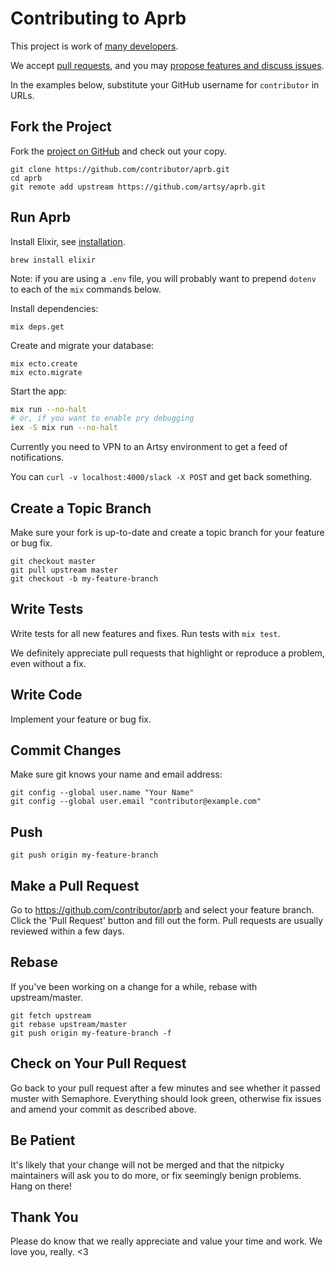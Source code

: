 # Contributing to Aprb

This project is work of [many developers](https://github.com/artsy/aprb/graphs/contributors).

We accept [pull requests](https://github.com/artsy/aprb/pulls), and you may [propose features and discuss issues](https://github.com/artsy/aprb/issues).

In the examples below, substitute your GitHub username for `contributor` in URLs.

## Fork the Project

Fork the [project on GitHub](https://github.com/artsy/aprb) and check out your copy.

```
git clone https://github.com/contributor/aprb.git
cd aprb
git remote add upstream https://github.com/artsy/aprb.git
```

## Run Aprb

Install Elixir, see [installation](http://elixir-lang.org/install.html).

```
brew install elixir
```

Note: if you are using a `.env` file, you will probably want to prepend `dotenv` to each of the `mix` commands below.

Install dependencies:

``` 
mix deps.get
```

Create and migrate your database:

```
mix ecto.create
mix ecto.migrate
```

Start the app:

```sh
mix run --no-halt
# or, if you want to enable pry debugging
iex -S mix run --no-halt
```

Currently you need to VPN to an Artsy environment to get a feed of notifications.

You can `curl -v localhost:4000/slack -X POST` and get back something.

## Create a Topic Branch

Make sure your fork is up-to-date and create a topic branch for your feature or bug fix.

```
git checkout master
git pull upstream master
git checkout -b my-feature-branch
```

## Write Tests

Write tests for all new features and fixes. Run tests with `mix test`.

We definitely appreciate pull requests that highlight or reproduce a problem, even without a fix.

## Write Code

Implement your feature or bug fix.

## Commit Changes

Make sure git knows your name and email address:

```
git config --global user.name "Your Name"
git config --global user.email "contributor@example.com"
```

## Push

```
git push origin my-feature-branch
```

## Make a Pull Request

Go to https://github.com/contributor/aprb and select your feature branch.
Click the 'Pull Request' button and fill out the form. Pull requests are usually reviewed within a few days.

## Rebase

If you've been working on a change for a while, rebase with upstream/master.

```
git fetch upstream
git rebase upstream/master
git push origin my-feature-branch -f
```

## Check on Your Pull Request

Go back to your pull request after a few minutes and see whether it passed muster with Semaphore. Everything should look green, otherwise fix issues and amend your commit as described above.

## Be Patient

It's likely that your change will not be merged and that the nitpicky maintainers will ask you to do more, or fix seemingly benign problems. Hang on there!

## Thank You

Please do know that we really appreciate and value your time and work. We love you, really. <3
